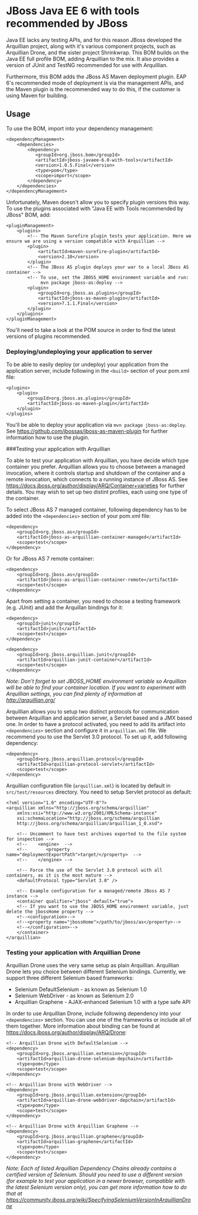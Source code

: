 JBoss Java EE 6 with tools recommended by JBoss
===============================================

Java EE lacks any testing APIs, and for this reason JBoss developed the Arquillian project, along with it's various component projects, such as Arquillian Drone, and the sister project Shrinkwrap. This BOM builds on the Java EE full profile BOM, adding Arquillian to the mix. It also provides a version of JUnit and TestNG recommended for use with Arquillian.
 
Furthermore, this BOM adds the JBoss AS Maven deployment plugin. EAP 6's recommended mode of deployment is via the management APIs, and the Maven plugin is the recommended way to do this, if the customer is using Maven for building.
 
Usage
-----

To use the BOM, import into your dependency management:

    <dependencyManagement>
        <dependencies>
            <dependency>
               <groupId>org.jboss.bom</groupId>
               <artifactId>jboss-javaee-6.0-with-tools</artifactId>
               <version>1.0.5.Final</version>
               <type>pom</type>
               <scope>import</scope>
            </dependency>
        </dependencies>
    </dependencyManagement> 
	
Unfortunately, Maven doesn't allow you to specify plugin versions this way. To use the plugins associated with "Java EE with Tools recommended by JBoss" BOM, add:

    <pluginManagement>
        <plugins>
            <!-- The Maven Surefire plugin tests your application. Here we ensure we are using a version compatible with Arquillian -->
            <plugin>
                <artifactId>maven-surefire-plugin</artifactId>
                <version>2.10</version>
            </plugin>
            <!-- The JBoss AS plugin deploys your war to a local JBoss AS container -->
            <!-- To use, set the JBOSS_HOME environment variable and run:
                 mvn package jboss-as:deploy -->
            <plugin>
                <groupId>org.jboss.as.plugins</groupId>
                <artifactId>jboss-as-maven-plugin</artifactId>
                <version>7.1.1.Final</version>
            </plugin>
        </plugins>
    </pluginManagement>

You'll need to take a look at the POM source in order to find the latest versions of plugins recommended.


### Deploying/undeploying your application to server

To be able to easily deploy (or undeploy) your application from the application server, include following in the ``<build>`` section of your pom.xml file:
	
    <plugins>    
        <plugin>
            <groupId>org.jboss.as.plugins</groupId>
            <artifactId>jboss-as-maven-plugin</artifactId>
        </plugin>
    </plugins>
    
You'll be able to deploy your application via `mvn package jboss-as:deploy`. See <https://github.com/jbossas/jboss-as-maven-plugin> for further information how to use the plugin.
	
###Testing your application with Arquillian

To able to test your application with Arquillian, you have decide which type container you prefer. Arquillian allows you to choose 
between a managed invocation, where it controls startup and shutdown of the container and a remote invocation, which connects to a running instance of JBoss AS.
See <https://docs.jboss.org/author/display/ARQ/Container+varieties> for further details. You may wish to set up two distint profiles, each using one type of
the container.
 	
To select JBoss AS 7 managed container, following dependency has to be added into the `<dependencies>` section of your pom.xml file:
	
    <dependency>
        <groupId>org.jboss.as</groupId>
        <artifactId>jboss-as-arquillian-container-managed</artifactId>
        <scope>test</scope>
    </dependency>
	
Or for JBoss AS 7 remote container:

    <dependency>
        <groupId>org.jboss.as</groupId>
        <artifactId>jboss-as-arquillian-container-remote</artifactId>
        <scope>test</scope>
    </dependency>
    
Apart from setting a container, you need to choose a testing framework (e.g. JUnit) and add the Arquillan bindings for it:

    <dependency>
        <groupId>junit</groupId>
        <artifactId>junit</artifactId>
        <scope>test</scope>
    </dependency>

    <dependency>
        <groupId>org.jboss.arquillian.junit</groupId>
        <artifactId>arquillian-junit-container</artifactId>
        <scope>test</scope>
    </dependency>

*Note: Don't forget to set JBOSS_HOME environment variable so Arquillian will be able to find your container location.
If you want to experiment with Arquillian settings, you can find plenty of information at <http://arquillian.org/>*

Arquillian allows you to setup two distinct protocols for communication between Arquillian and application server, a Servlet
based and a JMX based one. In order to have a protocol activated, you need to add its artifact into `<dependencies>` section and configure
it in `arquillian.xml` file. We recommend you to use the Servlet 3.0 protocol. To set up it, add following dependency:

    <dependency>
        <groupId>org.jboss.arquillian.protocol</groupId>
        <artifactId>arquillian-protocol-servlet</artifactId>
        <scope>test</scope>
    </dependency>

Arquillian configuration file (`arquillian.xml`) is located by default in `src/test/resources` directory. You need to setup
Servlet protocol as default:

    <?xml version="1.0" encoding="UTF-8"?>
    <arquillian xmlns="http://jboss.org/schema/arquillian"
        xmlns:xsi="http://www.w3.org/2001/XMLSchema-instance"
        xsi:schemaLocation="http://jboss.org/schema/arquillian
        http://jboss.org/schema/arquillian/arquillian_1_0.xsd">

        <!-- Uncomment to have test archives exported to the file system for inspection -->
        <!--    <engine>  -->
        <!--       <property name="deploymentExportPath">target/</property>  -->
        <!--    </engine> -->

        <!-- Force the use of the Servlet 3.0 protocol with all containers, as it is the most mature -->
        <defaultProtocol type="Servlet 3.0" />

        <!-- Example configuration for a managed/remote JBoss AS 7 instance -->
        <container qualifier="jboss" default="true">
        <!-- If you want to use the JBOSS_HOME environment variable, just delete the jbossHome property -->
        <!--<configuration>-->
        <!--<property name="jbossHome">/path/to/jboss/as</property>-->
        <!--</configuration>-->
        </container>
    </arquillian>


### Testing your application with Arquillian Drone

Arquillian Drone uses the very same setup as plain Arquillian. Arquillian Drone lets you choice between different Selenium bindings.
Currently, we support three different Selenium based frameworks:
    
* Selenium DefaultSelenium - as known as Selenium 1.0
* Selenium WebDriver - as known as Selenium 2.0
* Arquillian Graphene - AJAX-enhanced Selenium 1.0 with a type safe API

In order to use Arquillian Drone, include following dependency into your ``<dependencies>`` section. You can use one of the
frameworks or include all of them together. More information about binding can be found at <https://docs.jboss.org/author/display/ARQ/Drone>:

    <!-- Arquillian Drone with DefaultSelenium -->
    <dependency>
        <groupId>org.jboss.arquillian.extension</groupId>
        <artifactId>arquillian-drone-selenium-depchain</artifactId>
        <type>pom</type>
        <scope>test</scope>
    </dependency>

    <!-- Arquillian Drone with WebDriver -->
    <dependency>
        <groupId>org.jboss.arquillian.extension</groupId>
        <artifactId>arquillian-drone-webdriver-depchain</artifactId>
        <type>pom</type>
        <scope>test</scope>
    </dependency>

    <!-- Arquillian Drone with Arquillian Graphene -->
    <dependency>
        <groupId>org.jboss.arquillian.graphene</groupId>
        <artifactId>arquillian-graphene</artifactId>
        <type>pom</type>
        <scope>test</scope>
    </dependency>

*Note: Each of listed Arquillian Dependency Chains already contains a certified version of Selenium. Should you need to use a different version (for example to test your 
application in a newer browser, compatible with the latest Selenium version only), you can get more information how to do that
at <https://community.jboss.org/wiki/SpecifyingSeleniumVersionInArquillianDrone>*  

